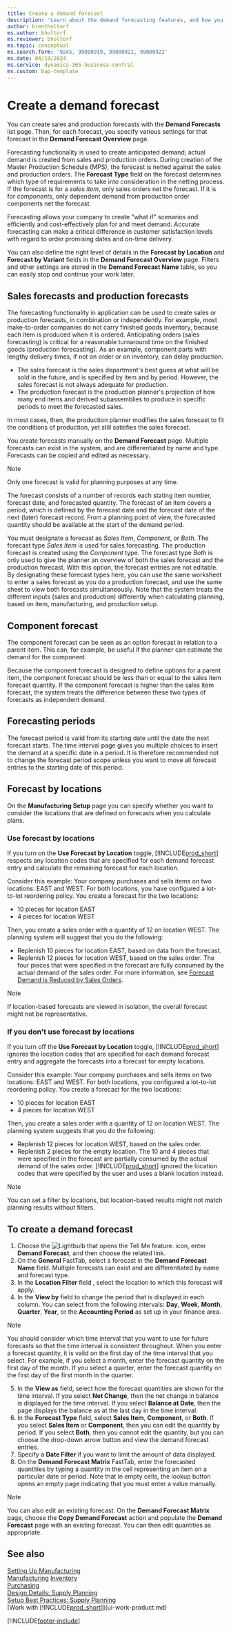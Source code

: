```yaml
---
title: Create a demand forecast
description: 'Learn about the demand forecasting features, and how you can create sales and production forecasts.'
author: brentholtorf
ms.author: bholtorf
ms.reviewer: bholtorf
ms.topic: conceptual
ms.search.form: '9245, 99000919, 99000921, 99000922'
ms.date: 04/19/2024
ms.service: dynamics-365-business-central
ms.custom: bap-template
---
```

# Create a demand forecast

You can create sales and production forecasts with the **Demand Forecasts** list page. Then, for each forecast, you specify various settings for that forecast in the **Demand Forecast Overview** page.  

Forecasting functionality is used to create anticipated demand; actual demand is created from sales and production orders. During creation of the Master Production Schedule (MPS), the forecast is netted against the sales and production orders. The **Forecast Type** field on the forecast determines which type of requirements to take into consideration in the netting process. If the forecast is for a *sales item*, only sales orders net the forecast. If it is for *components*, only dependent demand from production order components net the forecast.  

Forecasting allows your company to create "what if" scenarios and efficiently and cost-effectively plan for and meet demand. Accurate forecasting can make a critical difference in customer satisfaction levels with regard to order promising dates and on-time delivery.  

You can also define the right level of details in the **Forecast by Location** and **Forecast by Variant** fields in the **Demand Forecast Overview** page. Filters and other settings are stored in the **Demand Forecast Name** table, so you can easily stop and continue your work later. 

## Sales forecasts and production forecasts

The forecasting functionality in application can be used to create sales or production forecasts, in combination or independently. For example, most make-to-order companies do not carry finished goods inventory, because each item is produced when it is ordered. Anticipating orders (sales forecasting) is critical for a reasonable turnaround time on the finished goods (production forecasting). As an example, component parts with lengthy delivery times, if not on order or on inventory, can delay production.  

- The sales forecast is the sales department's best guess at what will be sold in the future, and is specified by item and by period. However, the sales forecast is not always adequate for production.  
- The production forecast is the production planner's projection of how many end items and derived subassemblies to produce in specific periods to meet the forecasted sales.  

In most cases, then, the production planner modifies the sales forecast to fit the conditions of production, yet still satisfies the sales forecast.  

You create forecasts manually on the **Demand Forecast** page. Multiple forecasts can exist in the system, and are differentiated by name and type. Forecasts can be copied and edited as necessary. 

> [!NOTE]
> Only one forecast is valid for planning purposes at any time.

The forecast consists of a number of records each stating item number, forecast date, and forecasted quantity. The forecast of an item covers a period, which is defined by the forecast date and the forecast date of the next (later) forecast record. From a planning point of view, the forecasted quantity should be available at the start of the demand period.  

You must designate a forecast as *Sales Item*, *Component*, or *Both*. The forecast type *Sales Item* is used for sales forecasting. The production forecast is created using the *Component* type. The forecast type *Both* is only used to give the planner an overview of both the sales forecast and the production forecast. With this option, the forecast entries are not editable. By designating these forecast types here, you can use the same worksheet to enter a sales forecast as you do a production forecast, and use the same sheet to view both forecasts simultaneously. Note that the system treats the different inputs (sales and production) differently when calculating planning, based on item, manufacturing, and production setup.  

## Component forecast

The component forecast can be seen as an option forecast in relation to a parent item. This can, for example, be useful if the planner can estimate the demand for the component.  

Because the component forecast is designed to define options for a parent item, the component forecast should be less than or equal to the sales item forecast quantity. If the component forecast is higher than the sales item forecast, the system treats the difference between these two types of forecasts as independent demand.  

## Forecasting periods

The forecast period is valid from its starting date until the date the next forecast starts. The time interval page gives you multiple choices to insert the demand at a specific date in a period. It is therefore recommended not to change the forecast period scope unless you want to move all forecast entries to the starting date of this period.  

## Forecast by locations

On the **Manufacturing Setup** page you can specify whether you want to consider the locations that are defined on forecasts when you calculate plans. 

### Use forecast by locations

If you turn on the **Use Forecast by Location** toggle, [!INCLUDE[prod_short](includes/prod_short.md)] respects any location codes that are specified for each demand forecast entry and calculate the remaining forecast for each location.  

Consider this example: Your company purchases and sells items on two locations: EAST and WEST. For both locations, you have configured a lot-to-lot reordering policy. You create a forecast for the two locations:

- 10 pieces for location EAST
- 4 pieces for location WEST

Then, you create a sales order with a quantity of 12 on location WEST. The planning system will suggest that you do the following:

- Replenish 10 pieces for location EAST, based on data from the forecast.  
- Replenish 12 pieces for location WEST, based on the sales order. The four pieces that were specified in the forecast are fully consumed by the actual demand of the sales order. For more information, see [Forecast Demand is Reduced by Sales Orders](design-details-balancing-demand-and-supply.md#forecast-demand-is-reduced-by-sales-orders).  

> [!NOTE]  
> If location-based forecasts are viewed in isolation, the overall forecast might not be representative.

### If you don't use forecast by locations

If you turn off the **Use Forecast by Location** toggle, [!INCLUDE[prod_short](includes/prod_short.md)] ignores the location codes that are specified for each demand forecast entry and aggregate the forecasts into a forecast for empty locations.  

Consider this example: Your company purchases and sells items on two locations: EAST and WEST. For both locations, you configured a lot-to-lot reordering policy. You create a forecast for the two locations:

- 10 pieces for location EAST
- 4 pieces for location WEST

Then, you create a sales order with a quantity of 12 on location WEST. The planning system suggests that you do the following:

- Replenish 12 pieces for location WEST, based on the sales order.  
- Replenish 2 pieces for the empty location. The 10 and 4 pieces that were specified in the forecast are partially consumed by the actual demand of the sales order. [!INCLUDE[prod_short](includes/prod_short.md)] ignored the location codes that were specified by the user and uses a blank location instead.  

> [!NOTE]  
> You can set a filter by locations, but location-based results might not match planning results without filters.

## To create a demand forecast

1. Choose the ![Lightbulb that opens the Tell Me feature.](media/ui-search/search_small.png "Tell me what you want to do") icon, enter **Demand Forecast**, and then choose the related link.  
2. On the **General** FastTab, select a forecast in the **Demand Forecast Name** field. Multiple forecasts can exist and are differentiated by name and forecast type.  
3. In the **Location Filter** field , select the location to which this forecast will apply.
4. In the **View by** field to change the period that is displayed in each column. You can select from the following intervals: **Day**, **Week**, **Month**, **Quarter**, **Year**, or the **Accounting Period** as set up in your finance area.

> [!NOTE]  
> You should consider which time interval that you want to use for future forecasts so that the time interval is consistent throughout. When you enter a forecast quantity, it is valid on the first day of the time interval that you select. For example, if you select a month, enter the forecast quantity on the first day of the month. If you select a quarter, enter the forecast quantity on the first day of the first month in the quarter.

5. In the **View as** field, select how the forecast quantities are shown for the time interval. If you select **Net Change**, then the net change in balance is displayed for the time interval. If you select **Balance at Date**, then the page displays the balance as at the last day in the time interval.  
6. In the **Forecast Type** field, select **Sales Item**,  **Component**, or **Both**. If you select **Sales Item** or **Component**, then you can edit the quantity by period. If you select **Both**, then you cannot edit the quantity, but you can choose the drop-down arrow button and view the demand forecast entries.  
7. Specify a **Date Filter** if you want to limit the amount of data displayed.  
8. On the **Demand Forecast Matrix** FastTab, enter the forecasted quantities by typing a quantity in the cell representing an item on a particular date or period. Note that in empty cells, the lookup button opens an empty page indicating that you must enter a value manually.   

> [!NOTE]  
> You can also edit an existing forecast. On the **Demand Forecast Matrix** page, choose the **Copy Demand Forecast** action and populate the **Demand Forecast** page with an existing forecast. You can then edit quantities as appropriate.  

## See also 

[Setting Up Manufacturing](production-configure-production-processes.md)  
[Manufacturing](production-manage-manufacturing.md)
[Inventory](inventory-manage-inventory.md)  
[Purchasing](purchasing-manage-purchasing.md)  
[Design Details: Supply Planning](design-details-supply-planning.md)   
[Setup Best Practices: Supply Planning](setup-best-practices-supply-planning.md)  
[Work with [!INCLUDE[prod_short](includes/prod_short.md)]](ui-work-product.md)


[!INCLUDE[footer-include](includes/footer-banner.md)]
